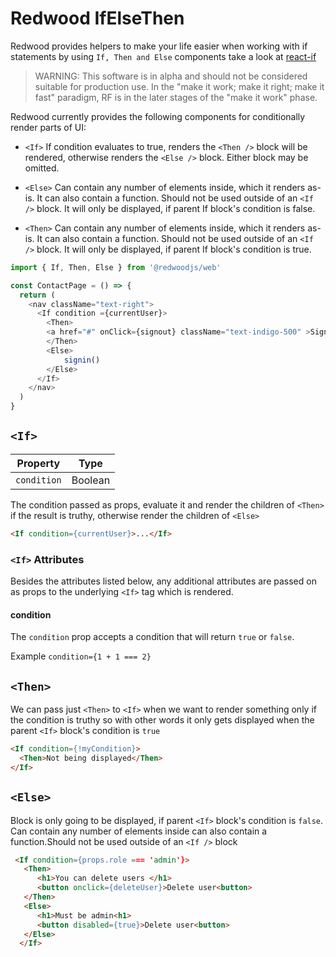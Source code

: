 # Redwood IfElseThen

Redwood provides helpers to make your life easier when working with if statements by using `If, Then and Else` components take a look at [react-if](https://github.com/romac/react-if)

> WARNING: This software is in alpha and should not be considered suitable for production use. In the "make it work; make it right; make it fast" paradigm, RF is in the later stages of the "make it work" phase.

Redwood currently provides the following components for conditionally render parts of UI:

* `<If>` If condition evaluates to true, renders the `<Then />` block will be rendered, otherwise renders the `<Else />` block. Either block may be omitted.

* `<Else>` Can contain any number of elements inside, which it renders as-is. It can also contain a function. Should not be used outside of an `<If />` block. It will only be displayed, if parent If block's condition is false.

* `<Then>` Can contain any number of elements inside, which it renders as-is. It can also contain a function. Should not be used outside of an `<If />` block. It will only be displayed, if parent If block's condition is true.


```javascript
import { If, Then, Else } from '@redwoodjs/web'

const ContactPage = () => {
  return (
    <nav className="text-right">
      <If condition ={currentUser}>
        <Then>
        <a href="#" onClick={signout} className="text-indigo-500" >Sign Out</a>
        </Then>
        <Else>
            signin()
        </Else>
      </If>
    </nav>
  )
}
```

## `<If>`

| Property      | Type    |
| ------------- | ------- |
| `condition`   | Boolean |

The condition passed as props, evaluate it and render the children of `<Then>` if the result is truthy, otherwise render the children of `<Else>`

```html
<If condition={currentUser}>...</If>

```

### `<If>` Attributes

Besides the attributes listed below, any additional attributes are passed on as props to the underlying `<If>` tag which is rendered.

#### condition

The `condition` prop accepts a condition that will return `true` or `false`.

Example `condition={1 + 1 === 2}`




## `<Then>`

We can pass just `<Then>` to `<If>` when we want to render something only if the condition is truthy so with other words it only gets displayed when the parent `<If>` block's condition is `true`

```html
<If condition={!myCondition}>
  <Then>Not being displayed</Then>
</If>
```

## `<Else>`

<Else> Block is only going to be displayed, if parent `<If>` block's condition is `false`. Can contain any number of elements inside can also contain a function.Should not be used outside of an `<If />` block

```html
 <If condition={props.role === 'admin'}>
   <Then>
      <h1>You can delete users </h1>
      <button onclick={deleteUser}>Delete user<button>
   </Then>
   <Else>
      <h1>Must be admin<h1>
      <button disabled={true}>Delete user<button>
   </Else>
  </If>
```